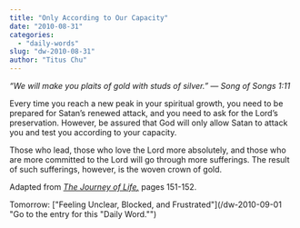 ```yaml
---
title: "Only According to Our Capacity"
date: "2010-08-31"
categories: 
  - "daily-words"
slug: "dw-2010-08-31"
author: "Titus Chu"
---
```


_“We will make you plaits of gold with studs of silver.” — Song of Songs 1:11_

Every time you reach a new peak in your spiritual growth, you need to be prepared for Satan’s renewed attack, and you need to ask for the Lord’s preservation. However, be assured that God will only allow Satan to attack you and test you according to your capacity.

Those who lead, those who love the Lord more absolutely, and those who are more committed to the Lord will go through more sufferings. The result of such sufferings, however, is the woven crown of gold.

Adapted from _[The Journey of Life](/book-journey/ "Go to the listing for this book.")[,](/book-journey/ "Go to the listing for this book.")_ pages 151-152.

Tomorrow: ["Feeling Unclear, Blocked, and Frustrated"](/dw-2010-09-01 "Go to the entry for this "Daily Word."")
